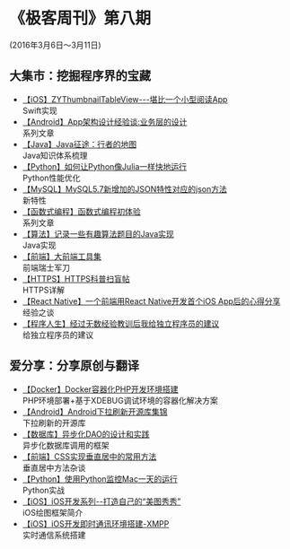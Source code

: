 # 《极客周刊》第八期

(2016年3月6日～3月11日)

## 大集市：挖掘程序界的宝藏

- [【iOS】ZYThumbnailTableView---堪比一个小型阅读App](http://zyden.vicp.cc/zythumbnailtableview/?post=88254)
<br>Swift实现
- [【Android】App架构设计经验谈:业务层的设计](http://keeganlee.me/post/architecture/20160214)
<br>系列文章
- [【Java】Java征途：行者的地图](http://mp.weixin.qq.com/s?__biz=MzAxMTEyOTQ5OQ==&mid=402720329&idx=1&sn=f1cd65eb6f6baef044bdf5def8102a28)
<br>Java知识体系梳理
- [【Python】如何让Python像Julia一样快地运行](http://www.ibm.com/developerworks/cn/opensource/os-make-python-faster-julia/index.html)
<br>Python性能优化
- [【MySQL】MySQL5.7新增加的JSON特性对应的json方法](http://www.bytetown.net/2016/03/01/001-mysql-5_7_json_functions.html)
<br>新特性
- [【函数式编程】函数式编程初体验](http://ddou.github.io/posts/functional-programming-in-real-world-2/)
<br>系列文章
- [【算法】记录一些有趣算法题目的Java实现](https://github.com/rayeaster/algo)
<br>Java实现
- [【前端】大前端工具集](https://github.com/nieweidong/fetool)
<br>前端瑞士军刀
- [【HTTPS】HTTPS科普扫盲帖](https://segmentfault.com/a/1190000004523659)
<br>HTTPS详解
- [【React Native】一个前端用React Native开发首个iOS App后的心得分享](https://mp.weixin.qq.com/s?__biz=MzA3ODg4MDk0Ng==&mid=402417234&idx=1&sn=16b54068834f05cb4a4df0a49a1c9d13)
<br>经验之谈
- [【程序人生】经过无数经验教训后我给独立程序员的建议](http://www.jianshu.com/p/152e84a045a9)
<br>给独立程序员的建议

## 爱分享：分享原创与翻译

- [【Docker】Docker容器化PHP开发环境搭建](https://github.com/MarkThink/DockerPHP)
<br>PHP环境部署+基于XDEBUG调试环境的容器化解决方案
- [【Android】Android下拉刷新开源库集锦](https://github.com/TellH/Android_PullToRefreshLibrary_Collection/tree/master)
<br>下拉刷新的开源库
- [【数据库】异步化DAO的设计和实践](http://my.oschina.net/ainilife/blog/631366)
<br>异步化数据库调用的框架
- [【前端】CSS实现垂直居中的常用方法](http://www.cnblogs.com/yugege/p/5246652.html)
<br>垂直居中方法杂谈
- [【Python】使用Python监控Mac一天的运行](http://www.jianshu.com/p/9ebb527e93a0)
<br>Python实战
- [【iOS】iOS开发系列--打造自己的“美图秀秀”](http://www.cnblogs.com/kenshincui/p/3959951.html)
<br>iOS绘图框架简介
- [【iOS】iOS开发即时通讯环境搭建-XMPP](http://www.jianshu.com/p/e6fa5d8ee366)
<br>实时通信系统搭建
